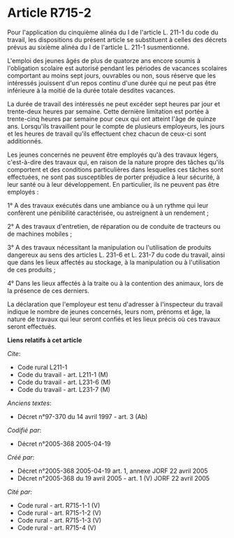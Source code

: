 # Article R715-2

Pour l'application du cinquième alinéa du I de l'article L. 211-1 du code du travail, les dispositions du présent article se
substituent à celles des décrets prévus au sixième alinéa du I de l'article L. 211-1 susmentionné.

L'emploi des jeunes âgés de plus de quatorze ans encore soumis à l'obligation scolaire est autorisé pendant les périodes de
vacances scolaires comportant au moins sept jours, ouvrables ou non, sous réserve que les intéressés jouissent d'un repos
continu d'une durée qui ne peut pas être inférieure à la moitié de la durée totale desdites vacances.

La durée de travail des intéressés ne peut excéder sept heures par jour et trente-deux heures par semaine. Cette dernière
limitation est portée à trente-cinq heures par semaine pour ceux qui ont atteint l'âge de quinze ans. Lorsqu'ils travaillent
pour le compte de plusieurs employeurs, les jours et les heures de travail qu'ils effectuent chez chacun de ceux-ci sont
additionnés.

Les jeunes concernés ne peuvent être employés qu'à des travaux légers, c'est-à-dire des travaux qui, en raison de la nature
propre des tâches qu'ils comportent et des conditions particulières dans lesquelles ces tâches sont effectuées, ne sont pas
susceptibles de porter préjudice à leur sécurité, à leur santé ou à leur développement. En particulier, ils ne peuvent pas
être employés :

1° A des travaux exécutés dans une ambiance ou à un rythme qui leur confèrent une pénibilité caractérisée, ou astreignent à
un rendement ;

2° A des travaux d'entretien, de réparation ou de conduite de tracteurs ou de machines mobiles ;

3° A des travaux nécessitant la manipulation ou l'utilisation de produits dangereux au sens des articles L. 231-6 et L. 231-7
du code du travail, ainsi que dans les lieux affectés au stockage, à la manipulation ou à l'utilisation de ces produits ;

4° Dans les lieux affectés à la traite ou à la contention des animaux, lors de la présence de ces derniers.

La déclaration que l'employeur est tenu d'adresser à l'inspecteur du travail indique le nombre de jeunes concernés, leurs
nom, prénoms et âge, la nature de travaux qui leur seront confiés et les lieux précis où ces travaux seront effectués.

**Liens relatifs à cet article**

_Cite_:

  - Code rural L211-1
  - Code du travail - art. L211-1 (M)
  - Code du travail - art. L231-6 (M)
  - Code du travail - art. L231-7 (M)

_Anciens textes_:

  - Décret n°97-370 du 14 avril 1997 - art. 3 (Ab)

_Codifié par_:

  - Décret n°2005-368 2005-04-19

_Créé par_:

  - Décret n°2005-368 2005-04-19 art. 1, annexe JORF 22 avril 2005
  - Décret n°2005-368 du 19 avril 2005 - art. 1 (V) JORF 22 avril 2005

_Cité par_:

  - Code rural - art. R715-1-1 (V)
  - Code rural - art. R715-1-2 (V)
  - Code rural - art. R715-1-3 (V)
  - Code rural - art. R715-4 (V)
